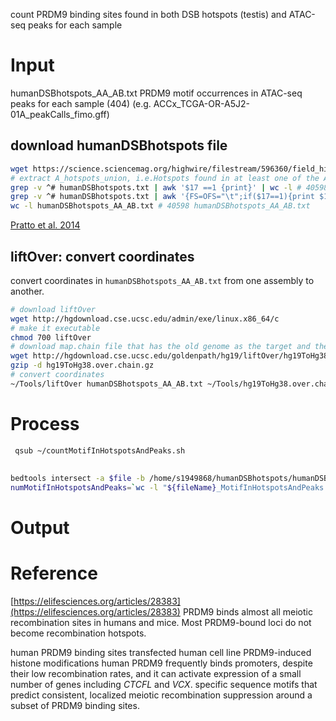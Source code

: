 count PRDM9 binding sites found in both DSB hotspots (testis) and ATAC-seq peaks for each sample
# Input
humanDSBhotspots_AA_AB.txt
PRDM9 motif occurrences in ATAC-seq peaks for each sample (404)
(e.g. ACCx_TCGA-OR-A5J2-01A_peakCalls_fimo.gff)
## download humanDSBhotspots file
```bash
wget https://science.sciencemag.org/highwire/filestream/596360/field_highwire_adjunct_files/0/1256442_DatafileS1.txt
# extract A_hotspots_union, i.e.Hotspots found in at least one of the AA1, AA2, AB1 and AB2 individuals
grep -v ^# humanDSBhotspots.txt | awk '$17 ==1 {print}' | wc -l # 40598
grep -v ^# humanDSBhotspots.txt | awk '{FS=OFS="\t";if($17==1){print $1,$2,$3};}' > humanDSBhotspots_AA_AB.txt
wc -l humanDSBhotspots_AA_AB.txt # 40598 humanDSBhotspots_AA_AB.txt
```
[Pratto et al. 2014](https://science.sciencemag.org/content/suppl/2014/11/12/346.6211.1256442.DC1?_ga=2.236340424.892408700.1591381155-1358157743.1587248675)
## liftOver: convert coordinates
convert coordinates in `humanDSBhotspots_AA_AB.txt` from one assembly to another.
```bash
# download liftOver
wget http://hgdownload.cse.ucsc.edu/admin/exe/linux.x86_64/c
# make it executable
chmod 700 liftOver
# download map.chain file that has the old genome as the target and the new genome as the query. This file is required as input to the liftOver utility.
wget http://hgdownload.cse.ucsc.edu/goldenpath/hg19/liftOver/hg19ToHg38.over.chain.gz
gzip -d hg19ToHg38.over.chain.gz
# convert coordinates
~/Tools/liftOver humanDSBhotspots_AA_AB.txt ~/Tools/hg19ToHg38.over.chain humanDSBhotspots_AA_AB.hg38.txt unMapped
```
# Process
```bash
 qsub ~/countMotifInHotspotsAndPeaks.sh
```
## 
```bash
bedtools intersect -a $file -b /home/s1949868/humanDSBhotspots/humanDSBhotspots_AA_AB.hg38.txt -f 1.0 -u > "${fileName}_MotifInHotspotsAndPeaks.gff"
numMotifInHotspotsAndPeaks=`wc -l "${fileName}_MotifInHotspotsAndPeaks.gff" | awk '{print $1}'`
```
# Output


# Reference
[https://elifesciences.org/articles/28383](https://elifesciences.org/articles/28383)
PRDM9 binds almost all meiotic recombination sites in humans and mice.
Most PRDM9-bound loci do not become recombination hotspots.

human PRDM9 binding sites
transfected human cell line
PRDM9-induced histone modifications
human PRDM9 frequently binds promoters, despite their low recombination rates, and it can activate expression of a small number of genes including _CTCFL_ and _VCX_.
specific sequence motifs that predict consistent, localized meiotic recombination suppression around a subset of PRDM9 binding sites.
<!--stackedit_data:
eyJoaXN0b3J5IjpbLTUzNDg0ODk2NCwxMTk0MzM5NDU1LC0xND
E3NTk1OTIsMTY3NTkxMDg4LDE5NDc1NjE3NzIsLTEzMjc1NDAw
MzUsMTQ3NzcyOTI2NCwtMjQyMDUzMzM1LC05NTk5NzU5NzddfQ
==
-->
